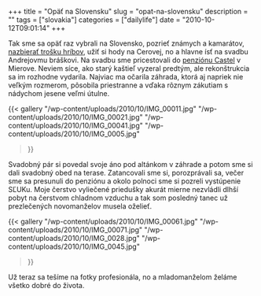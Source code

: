 +++
title = "Opäť na Slovensku"
slug = "opat-na-slovensku"
description = ""
tags = ["slovakia"]
categories = ["dailylife"]
date = "2010-10-12T09:01:14"
+++

Tak sme sa opäť raz vybrali na Slovensko, pozrieť známych a kamarátov, <a title="Mushrooms"
href="http://www.ajka-andrej.com/2010/10/12/mushrooms/?lang=SK" target="_blank">nazbierať trošku
hríbov</a>, užiť si hody na Cerovej, no a hlavne ísť na svadbu Andrejovmu bráškovi. Na svadbu sme pricestovali do <a title="penzion Castel" href="http://castel.sk/"
target="_blank">penziónu Castel</a> v Mierove. Neviem síce, ako starý kaštieľ vyzeral predtým, ale
rekonštrukcia sa im rozhodne vydarila. Najviac ma očarila záhrada, ktorá aj napriek nie veľkým
rozmerom, pôsobila priestranne a vďaka rôznym zákutiam s nádychom jesene veľmi útulne.

{{< gallery
    "/wp-content/uploads/2010/10/IMG_00011.jpg"
    "/wp-content/uploads/2010/10/IMG_00021.jpg"
    "/wp-content/uploads/2010/10/IMG_00041.jpg"
    "/wp-content/uploads/2010/10/IMG_0005.jpg"
>}}

Svadobný pár si povedal svoje áno pod altánkom v záhrade a potom sme si dali svadobný obed na
terase. Zatancovali sme si, porozprávali sa, večer sme sa presunuli do penziónu a okolo polnoci sme
si pozreli vystúpenie SĽUKu. Moje čerstvo vyliečené priedušky akurát mierne nezvládli dlhší pobyt
na čerstvom chladnom vzduchu a tak som posledný tanec už prezlečených novomanželov musela oželieť.

{{< gallery
    "/wp-content/uploads/2010/10/IMG_00061.jpg"
    "/wp-content/uploads/2010/10/IMG_00071.jpg"
    "/wp-content/uploads/2010/10/IMG_0028.jpg"
    "/wp-content/uploads/2010/10/IMG_0045.jpg"
>}}

Už teraz sa tešíme na fotky profesionála, no a mladomanželom želáme všetko dobré do života.
